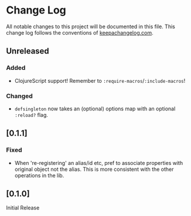 # Change Log
All notable changes to this project will be documented in this file. This change log follows the conventions of [keepachangelog.com](http://keepachangelog.com/).

## Unreleased

### Added
- ClojureScript support! Remember to `:require-macros`/`:include-macros`!

### Changed
- `defsingleton` now takes an (optional) options map with an optional `:reload?` flag.

## [0.1.1]

### Fixed

- When 're-registering' an alias/id etc, pref to associate properties with original object
  not the alias. This is more consistent with the other operations in the lib.

## [0.1.0]

Initial Release